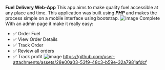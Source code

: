 **Fuel Delivery Web-App**
This app aims to make quality fuel accessible at any place and time. This application was built using _**PHP**_ and makes the process simple on a mobile interface using bootstrap.
![image](https://github.com/user-attachments/assets/f4c89baf-b4da-4832-90b2-1f1e52e8f8c0)
Complete With an admin page it make it really easy:
- ✅ Order Fuel
- ✅ View Order Details
- ✅ Track Order
- ✅ Review all orders
- ✅ Track profit
![image](https://github.com/user-attachments/assets/2d099bfb-8a92-4aaf-b936-e27f21881f9c)
https://github.com/user-attachments/assets/28e00a03-53f9-48c3-b59e-32a7981afdcf
